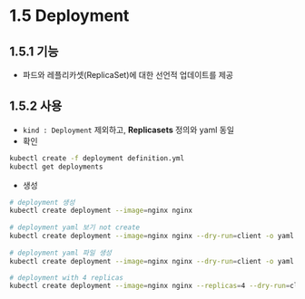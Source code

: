 # 1.5 Deployment
## 1.5.1 기능
- 파드와 레플리카셋(ReplicaSet)에 대한 선언적 업데이트를 제공

## 1.5.2 사용
- `kind : Deployment` 제외하고, **Replicasets** 정의와 yaml 동일 
- 확인
```bash
kubectl create -f deployment definition.yml
kubectl get deployments
```
- 생성
```bash
# deployment 생성
kubectl create deployment --image=nginx nginx
  
# deployment yaml 보기 not create
kubectl create deployment --image=nginx nginx --dry-run=client -o yaml
  
# deployment yaml 파일 생성
kubectl create deployment --image=nginx nginx --dry-run=client -o yaml > nginx-deployment.yaml

# deployment with 4 replicas
kubectl create deployment --image=nginx nginx --replicas=4 --dry-run=client -o yaml > nginx-deployment.yaml
```
